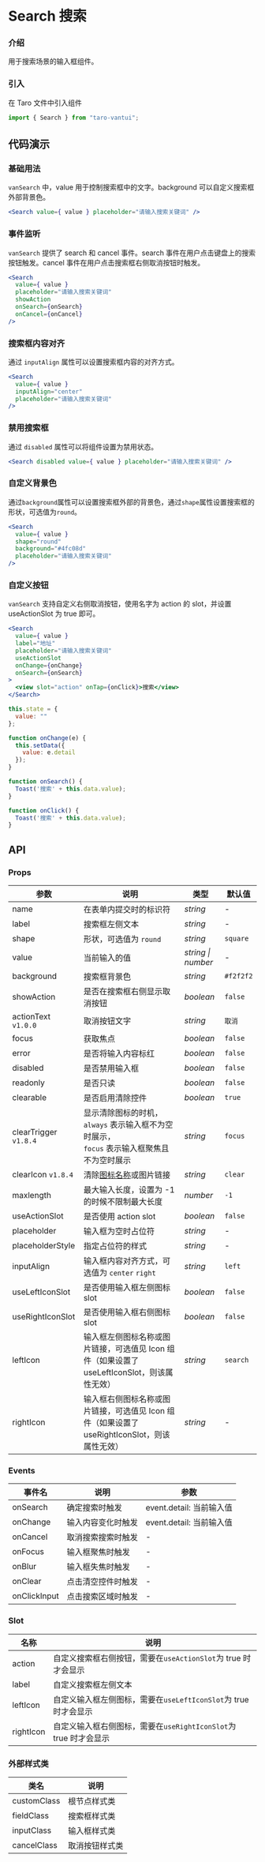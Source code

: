 # Search 搜索

### 介绍

用于搜索场景的输入框组件。

### 引入

在 Taro 文件中引入组件

```javascript
import { Search } from "taro-vantui"; 
```

## 代码演示

### 基础用法

`vanSearch` 中，value 用于控制搜索框中的文字。background 可以自定义搜索框外部背景色。

```jsx
<Search value={ value } placeholder="请输入搜索关键词" /> 
```

### 事件监听

`vanSearch` 提供了 search 和 cancel 事件。search 事件在用户点击键盘上的搜索按钮触发。cancel 事件在用户点击搜索框右侧取消按钮时触发。

```jsx
<Search
  value={ value }
  placeholder="请输入搜索关键词"
  showAction
  onSearch={onSearch}
  onCancel={onCancel}
/> 
```

### 搜索框内容对齐

通过 `inputAlign` 属性可以设置搜索框内容的对齐方式。

```jsx
<Search
  value={ value }
  inputAlign="center"
  placeholder="请输入搜索关键词"
/> 
```

### 禁用搜索框

通过 `disabled` 属性可以将组件设置为禁用状态。

```jsx
<Search disabled value={ value } placeholder="请输入搜索关键词" /> 
```

### 自定义背景色

通过`background`属性可以设置搜索框外部的背景色，通过`shape`属性设置搜索框的形状，可选值为`round`。

```jsx
<Search
  value={ value }
  shape="round"
  background="#4fc08d"
  placeholder="请输入搜索关键词"
/> 
```

### 自定义按钮

`vanSearch` 支持自定义右侧取消按钮，使用名字为 action 的 slot，并设置 useActionSlot 为 true 即可。

```jsx
<Search
  value={ value }
  label="地址"
  placeholder="请输入搜索关键词"
  useActionSlot
  onChange={onChange}
  onSearch={onSearch}
>
  <view slot="action" onTap={onClick}>搜索</view>
</Search> 
```

```javascript
this.state = {
  value: ""
};

function onChange(e) {
  this.setData({
    value: e.detail
  });
}

function onSearch() {
  Toast('搜索' + this.data.value);
}

function onClick() {
  Toast('搜索' + this.data.value);
} 
```

## API

### Props

| 参数 | 说明 | 类型 | 默认值 |
| --- | --- | --- | --- |
| name | 在表单内提交时的标识符 | _string_ | - |
| label | 搜索框左侧文本 | _string_ | - |
| shape | 形状，可选值为 `round` | _string_ | `square` |
| value | 当前输入的值 | _string \| number_ | - |
| background | 搜索框背景色 | _string_ | `#f2f2f2` |
| showAction | 是否在搜索框右侧显示取消按钮 | _boolean_ | `false` |
| actionText `v1.0.0` | 取消按钮文字 | _string_ | `取消` |
| focus | 获取焦点 | _boolean_ | `false` |
| error | 是否将输入内容标红 | _boolean_ | `false` |
| disabled | 是否禁用输入框 | _boolean_ | `false` |
| readonly | 是否只读 | _boolean_ | `false` |
| clearable | 是否启用清除控件 | _boolean_ | `true` |
| clearTrigger `v1.8.4` | 显示清除图标的时机，`always` 表示输入框不为空时展示，<br>`focus` 表示输入框聚焦且不为空时展示 | _string_ | `focus` |
| clearIcon `v1.8.4` | 清除[图标名称](#/icon)或图片链接 | _string_ | `clear` |
| maxlength | 最大输入长度，设置为 -1 的时候不限制最大长度 | _number_ | `-1` |
| useActionSlot | 是否使用 action slot | _boolean_ | `false` |
| placeholder | 输入框为空时占位符 | _string_ | - |
| placeholderStyle | 指定占位符的样式 | _string_ | - |
| inputAlign | 输入框内容对齐方式，可选值为 `center` `right` | _string_ | `left` |
| useLeftIconSlot | 是否使用输入框左侧图标 slot | _boolean_ | `false` |
| useRightIconSlot | 是否使用输入框右侧图标 slot | _boolean_ | `false` |
| leftIcon | 输入框左侧图标名称或图片链接，可选值见 Icon 组件（如果设置了 useLeftIconSlot，则该属性无效） | _string_ | `search` |
| rightIcon | 输入框右侧图标名称或图片链接，可选值见 Icon 组件（如果设置了 useRightIconSlot，则该属性无效） | _string_ | - |

### Events

| 事件名           | 说明               | 参数                     |
| ---------------- | ------------------ | ------------------------ |
| onSearch      | 确定搜索时触发     | event.detail: 当前输入值 |
| onChange      | 输入内容变化时触发 | event.detail: 当前输入值 |
| onCancel      | 取消搜索搜索时触发 | -                        |
| onFocus       | 输入框聚焦时触发   | -                        |
| onBlur        | 输入框失焦时触发   | -                        |
| onClear       | 点击清空控件时触发 | -                        |
| onClickInput | 点击搜索区域时触发 | -                        |

### Slot

| 名称 | 说明 |
| --- | --- |
| action | 自定义搜索框右侧按钮，需要在`useActionSlot`为 true 时才会显示 |
| label | 自定义搜索框左侧文本 |
| leftIcon | 自定义输入框左侧图标，需要在`useLeftIconSlot`为 true 时才会显示 |
| rightIcon | 自定义输入框右侧图标，需要在`useRightIconSlot`为 true 时才会显示 |

### 外部样式类

| 类名         | 说明           |
| ------------ | -------------- |
| customClass | 根节点样式类   |
| fieldClass  | 搜索框样式类   |
| inputClass  | 输入框样式类   |
| cancelClass | 取消按钮样式类 |
